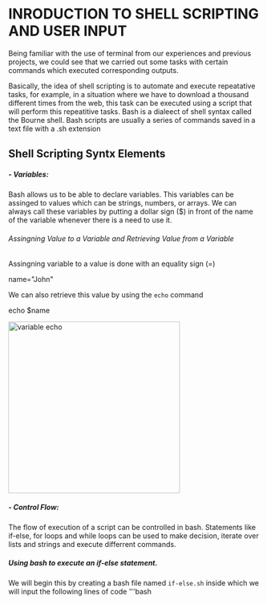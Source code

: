 # INRODUCTION TO SHELL SCRIPTING AND USER INPUT

Being familiar with the use of terminal from our experiences and previous projects, we could see that we carried out some tasks with certain commands which executed corresponding outputs.

Basically, the idea of shell scripting is to automate and execute repeatative tasks, for example, in a situation where we have to download a thousand different times from the web, this task can be executed using a script that will perform this repeatitive tasks.
Bash is a dialeect of shell syntax called the Bourne shell. Bash scripts are usually a series of commands saved in a text file with a .sh extension

## Shell Scripting Syntx Elements
##### - Variables:
Bash allows us to be able to declare variables. This variables can be assinged to values which can be strings, numbers, or arrays. We can always call these variables by putting a dollar sign ($) in front of the name of the variable whenever there is a need to use it. 
###### Assingning Value to a Variable and Retrieving Value from a Variable
Assingning variable to a value is done with an equality sign (=)

name="John" 

We can also retrieve this value by using the `echo` command

echo $name

<img width="342" alt="variable   echo" src="https://github.com/AndromedaIsComingg/Other-Projects/assets/140917780/7637a7be-e7ea-4e70-ad85-fde480459728">


##### - Control Flow:
The flow of execution of a script can be controlled in bash. Statements like if-else, for loops and while loops can be used to make decision, iterate over lists and strings and execute differrent commands.
##### Using bash to execute an if-else statement.
We will begin this by creating a bash file named `if-else.sh` inside which we will input the following lines of code
'''bash
